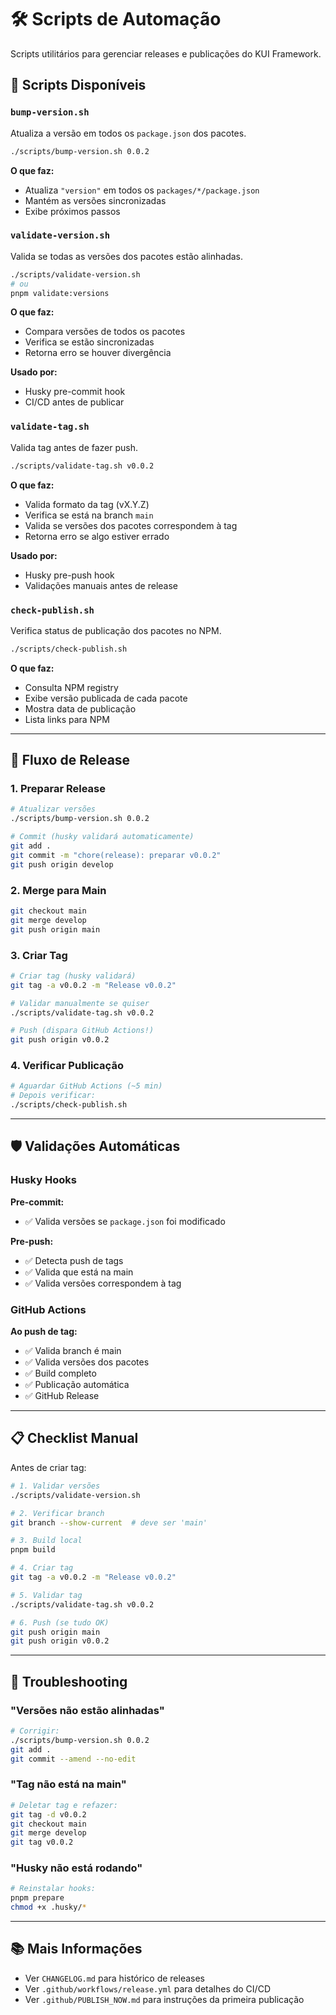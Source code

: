 # 🛠️ Scripts de Automação

Scripts utilitários para gerenciar releases e publicações do KUI Framework.

## 📜 Scripts Disponíveis

### `bump-version.sh`

Atualiza a versão em todos os `package.json` dos pacotes.

```bash
./scripts/bump-version.sh 0.0.2
```

**O que faz:**
- Atualiza `"version"` em todos os `packages/*/package.json`
- Mantém as versões sincronizadas
- Exibe próximos passos

### `validate-version.sh`

Valida se todas as versões dos pacotes estão alinhadas.

```bash
./scripts/validate-version.sh
# ou
pnpm validate:versions
```

**O que faz:**
- Compara versões de todos os pacotes
- Verifica se estão sincronizadas
- Retorna erro se houver divergência

**Usado por:**
- Husky pre-commit hook
- CI/CD antes de publicar

### `validate-tag.sh`

Valida tag antes de fazer push.

```bash
./scripts/validate-tag.sh v0.0.2
```

**O que faz:**
- Valida formato da tag (vX.Y.Z)
- Verifica se está na branch `main`
- Valida se versões dos pacotes correspondem à tag
- Retorna erro se algo estiver errado

**Usado por:**
- Husky pre-push hook
- Validações manuais antes de release

### `check-publish.sh`

Verifica status de publicação dos pacotes no NPM.

```bash
./scripts/check-publish.sh
```

**O que faz:**
- Consulta NPM registry
- Exibe versão publicada de cada pacote
- Mostra data de publicação
- Lista links para NPM

---

## 🔄 Fluxo de Release

### 1. Preparar Release

```bash
# Atualizar versões
./scripts/bump-version.sh 0.0.2

# Commit (husky validará automaticamente)
git add .
git commit -m "chore(release): preparar v0.0.2"
git push origin develop
```

### 2. Merge para Main

```bash
git checkout main
git merge develop
git push origin main
```

### 3. Criar Tag

```bash
# Criar tag (husky validará)
git tag -a v0.0.2 -m "Release v0.0.2"

# Validar manualmente se quiser
./scripts/validate-tag.sh v0.0.2

# Push (dispara GitHub Actions!)
git push origin v0.0.2
```

### 4. Verificar Publicação

```bash
# Aguardar GitHub Actions (~5 min)
# Depois verificar:
./scripts/check-publish.sh
```

---

## 🛡️ Validações Automáticas

### Husky Hooks

**Pre-commit:**
- ✅ Valida versões se `package.json` foi modificado

**Pre-push:**
- ✅ Detecta push de tags
- ✅ Valida que está na main
- ✅ Valida versões correspondem à tag

### GitHub Actions

**Ao push de tag:**
- ✅ Valida branch é main
- ✅ Valida versões dos pacotes
- ✅ Build completo
- ✅ Publicação automática
- ✅ GitHub Release

---

## 📋 Checklist Manual

Antes de criar tag:

```bash
# 1. Validar versões
./scripts/validate-version.sh

# 2. Verificar branch
git branch --show-current  # deve ser 'main'

# 3. Build local
pnpm build

# 4. Criar tag
git tag -a v0.0.2 -m "Release v0.0.2"

# 5. Validar tag
./scripts/validate-tag.sh v0.0.2

# 6. Push (se tudo OK)
git push origin main
git push origin v0.0.2
```

---

## 🐛 Troubleshooting

### "Versões não estão alinhadas"

```bash
# Corrigir:
./scripts/bump-version.sh 0.0.2
git add .
git commit --amend --no-edit
```

### "Tag não está na main"

```bash
# Deletar tag e refazer:
git tag -d v0.0.2
git checkout main
git merge develop
git tag v0.0.2
```

### "Husky não está rodando"

```bash
# Reinstalar hooks:
pnpm prepare
chmod +x .husky/*
```

---

## 📚 Mais Informações

- Ver `CHANGELOG.md` para histórico de releases
- Ver `.github/workflows/release.yml` para detalhes do CI/CD
- Ver `.github/PUBLISH_NOW.md` para instruções da primeira publicação

